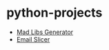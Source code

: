# python-projects

- [Mad Libs Generator](https://www.upgrad.com/blog/python-projects-ideas-topics-beginners/#1_Mad_Libs_Generator)
- [Email Slicer](https://www.upgrad.com/blog/python-projects-ideas-topics-beginners/#7_Email_Slicer)
